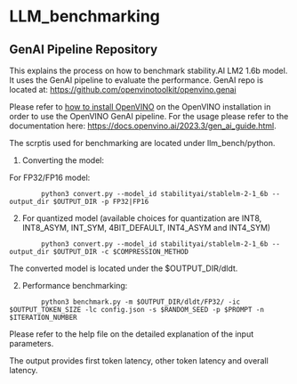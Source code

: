 # LLM_benchmarking
## GenAI Pipeline Repository
This explains the process on how to benchmark stability.AI LM2 1.6b model. It uses the GenAI pipeline to evaluate the performance.
GenAI repo is located at:
https://github.com/openvinotoolkit/openvino.genai

Please refer to [how to install OpenVINO](https://docs.openvino.ai/install) on the OpenVINO installation in order to use the OpenVINO GenAI pipeline.
For the usage please refer to the documentation here: https://docs.openvino.ai/2023.3/gen_ai_guide.html.

The scrptis used for benchmarking are located under llm_bench/python.
1. Converting the model:

For FP32/FP16 model:
```
        python3 convert.py --model_id stabilityai/stablelm-2-1_6b --output_dir $OUTPUT_DIR -p FP32|FP16
````


2. For quantized model (available choices for quantization are INT8, INT8_ASYM, INT_SYM, 4BIT_DEFAULT, INT4_ASYM and INT4_SYM)
```
        python3 convert.py --model_id stabilityai/stablelm-2-1_6b --output_dir $OUTPUT_DIR -c $COMPRESSION_METHOD
```
The converted model is located under the $OUTPUT_DIR/dldt.

2. Performance benchmarking:
```
        python3 benchmark.py -m $OUTPUT_DIR/dldt/FP32/ -ic $OUTPUT_TOKEN_SIZE -lc config.json -s $RANDOM_SEED -p $PROMPT -n $ITERATION_NUMBER
```
Please refer to the help file on the detailed explanation of the input parameters.

The output provides first token latency, other token latency and overall latency.

